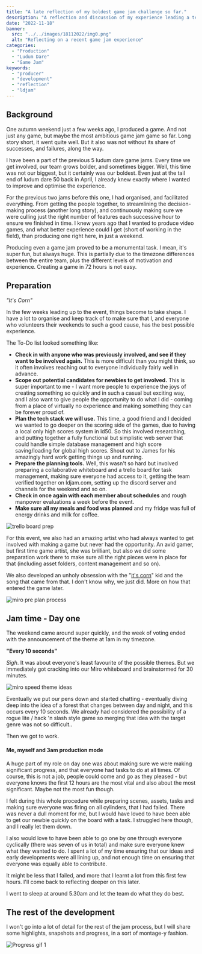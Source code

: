 ```yaml
---
title: "A late reflection of my boldest game jam challenge so far."
description: "A reflection and discussion of my experience leading a team through ludum dare 51 held in October 2022 online, making a game in just 72 hours, and more."
date: "2022-11-18"
banner:
  src: "../../images/18112022/img0.png"
  alt: "Reflecting on a recent game jam experience"
categories:
  - "Production"
  - "Ludum Dare"
  - "Game Jam"
keywords:
  - "producer"
  - "development"
  - "reflection"
  - "ldjam"
---
```


## Background
One autumn weekend just a few weeks ago, I produced a game. And not just any game, but maybe the most ambitious game jam game so far. Long story short, it went quite well. 
But it also was not without its share of successes, and failures, along the way.

I have been a part of the previous 5 ludum dare game jams. Every time we get involved, our team grows bolder, and sometimes bigger. Well, this time was not our biggest, but it certainly was our boldest.
Even just at the tail end of ludum dare 50 back in April, I already knew exactly where I wanted to improve and optimise the experience. 

For the previous two jams before this one, I had organised, and facilitated everything. From getting the people together, to streamlining the decision-making process (another long story), and
continuously making sure we were culling just the right number of features each successive hour to ensure we finished in time. I knew years ago that I wanted to produce video games, and what better experience
could I get (short of working in the field), than producing one right here, in just a weekend.

Producing even a game jam proved to be a monumental task. I mean, it's super fun, but always huge. This is partially due to the timezone differences between the entire team, plus the different levels of motivation and experience. Creating a game in 72 hours is not easy.

## Preparation
*"It's Corn"*

In the few weeks leading up to the event, things become to take shape. I have a lot to organise and keep track of to make sure that I, and everyone who volunteers their weekends to such a good cause,
has the best possible experience. 

The To-Do list looked something like:
- **Check in with anyone who was previously involved, and see if they want to be involved again.** This is more difficult than you might think, so it often involves reaching out to everyone individually fairly well in advance.
- **Scope out potential candidates for newbies to get involved.** This is super important to me - I want more people to experience the joys of creating something so quickly and in such a casual but exciting way, and I also want to give people the opportunity to do what I did - coming from a place of virtually no experience and making something they can be forever proud of.
- **Plan the tech stack we will use.** This time, a good friend and I decided we wanted to go deeper on the scoring side of the games, due to having a local only high scores system in ld50. So this involved researching, and putting together a fully functional but simplistic web server that could handle simple database management and high score saving/loading for global high scores. Shout out to James for his amazingly hard work getting things up and running.
- **Prepare the planning tools.** Well, this wasn't so hard but involved preparing a collaborative whiteboard and a trello board for task management, making sure everyone had access to it, getting the team verified together on ldjam.com, setting up the discord server and channels for the weekend and so on.
- **Check in once again with each member about schedules** and rough manpower evaluations a week before the event.
- **Make sure all my meals and food was planned** and my fridge was full of energy drinks and milk for coffee.

![trello board prep](../../images/18112022/img6.png "A small snippet of the final trello board column...everyone's favourite - bugs!")

For this event, we also had an amazing artist who had always wanted to get involved with making a game but never had the opportunity. An avid gamer, but first time game artist, she was brilliant, but also we did some preparation work there to make sure all the right pieces were in place for that (including asset folders, content management and so on).

We also developed an unholy obsession with the "[it's corn](https://www.youtube.com/watch?v=_caMQpiwiaU)" kid and the song that came from that. I don't know why, we just did. More on how that entered the game later.

![miro pre plan process](../../images/18112022/img7.png "We pre-planned a few of the potential themes in advance")

## Jam time - Day one
The weekend came around super quickly, and the week of voting ended with the announcement of the theme at 1am in my timezone.

**"Every 10 seconds"**

_Sigh_. It was about everyone's least favourite of the possible themes. But we immediately got cracking into our Miro whiteboard and brainstormed for 30 minutes.

![miro speed theme ideas](../../images/18112022/img8.png "Speed round theme ideas")

Eventually we put our pens down and started chatting - eventually diving deep into the idea of a forest that changes between day and night, and this occurs every 10 seconds.
We already had considered the possibility of a rogue lite / hack 'n slash style game so merging that idea with the target genre was not so difficult..

Then we got to work.

#### Me, myself and 3am production mode

A huge part of my role on day one was about making sure we were making significant progress, and that everyone had tasks to do at all times.
Of course, this is not a job, people could come and go as they pleased - but everyone knows the first 12 hours are the most vital and also about the most significant. Maybe not the most fun though.

I felt during this whole procedure while preparing scenes, assets, tasks and making sure everyone was firing on all cylinders, that I had failed.
There was never a dull moment for me, but I would have loved to have been able to get our newbie quickly on the board with a task. I struggled here though, and I really let them down.

I also would love to have been able to go one by one through everyone cyclically (there was seven of us in total) and make sure everyone knew what they wanted to do. I spent a lot of my time ensuring that our
ideas and early developments were all lining up, and not enough time on ensuring that everyone was equally able to contribute. 

It might be less that I failed, and more that I learnt a lot from this first few hours. 
I'll come back to reflecting deeper on this later.

I went to sleep at around 5.30am and let the team do what they do best.

## The rest of the development

I won't go into a lot of detail for the rest of the jam process, but I will share some highlights, snapshots and progress, in a sort of montage-y fashion.

![Progress gif 1](../../images/18112022/gif1.gif "The very first progress gif we took.")